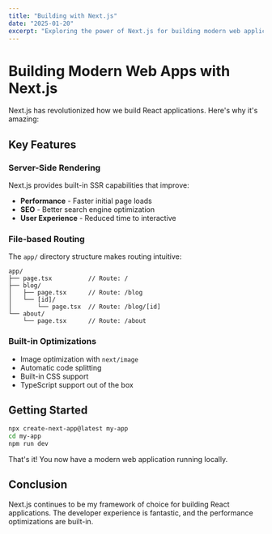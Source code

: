 ```yaml
---
title: "Building with Next.js"
date: "2025-01-20"
excerpt: "Exploring the power of Next.js for building modern web applications with React."
---
```


# Building Modern Web Apps with Next.js

Next.js has revolutionized how we build React applications. Here's why it's amazing:

## Key Features

### Server-Side Rendering
Next.js provides built-in SSR capabilities that improve:
- **Performance** - Faster initial page loads
- **SEO** - Better search engine optimization
- **User Experience** - Reduced time to interactive

### File-based Routing
The `app/` directory structure makes routing intuitive:

```
app/
├── page.tsx          // Route: /
├── blog/
│   ├── page.tsx      // Route: /blog
│   └── [id]/
│       └── page.tsx  // Route: /blog/[id]
└── about/
    └── page.tsx      // Route: /about
```

### Built-in Optimizations

- Image optimization with `next/image`
- Automatic code splitting
- Built-in CSS support
- TypeScript support out of the box

## Getting Started

```bash
npx create-next-app@latest my-app
cd my-app
npm run dev
```

That's it! You now have a modern web application running locally.

## Conclusion

Next.js continues to be my framework of choice for building React applications. The developer experience is fantastic, and the performance optimizations are built-in.
